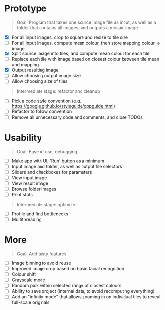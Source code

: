 
# Prototype

> Goal: Program that takes one source image file as input, as well as a folder that contains all images, and outputs a mosaic image

- [x] For all input images, crop to square and resize to tile size
- [ ] For all input images, compute mean colour, then store mapping colour -> image
- [x] Split source image into tiles, and compute mean colour for each tile
- [ ] Replace each tile with image based on closest colour between tile mean and mapping
- [x] Output resulting image
- [ ] Allow choosing output image size
- [ ] Allow choosing size of tiles

> Intermediate stage: refactor and cleanup

- [ ] Pick a code style convention (e.g. https://google.github.io/styleguide/cppguide.html)
- [ ] Refactor to follow convention
- [ ] Remove all unnecessary code and comments, and close TODOs

# Usability

> Goal: Ease of use, debugging

- [ ] Make app with UI; 'Run' button as a minimum
- [ ] Input image and folder, as well as output file selectors
- [ ] Sliders and checkboxes for parameters
- [ ] View input image
- [ ] View result image
- [ ] Browse folder images
- [ ] Print stats

> Intermediate stage: optimize

- [ ] Profile and find bottlenecks
- [ ] Multithreading

# More

> Goal: Add tasty features

- [ ] Image binning to avoid reuse
- [ ] Improved image crop based on basic facial recognition
- [ ] Colour shift
- [ ] Grayscale mode
- [ ] Random pick within selected range of closest colours
- [ ] Ability to save project (internal data, to avoid recomputing everything)
- [ ] Add an "infinity mode" that allows zooming in on individual tiles to reveal full-scale originals

